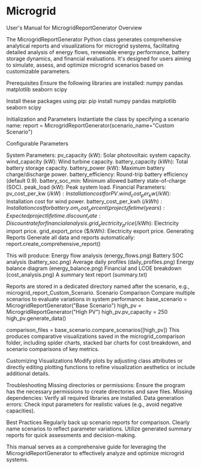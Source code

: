 # Microgrid

User's Manual for MicrogridReportGenerator
Overview

The MicrogridReportGenerator Python class generates comprehensive analytical reports and visualizations for microgrid systems, facilitating detailed analysis of energy flows, renewable energy performance, battery storage dynamics, and financial evaluations. It's designed for users aiming to simulate, assess, and optimize microgrid scenarios based on customizable parameters.

Prerequisites
Ensure the following libraries are installed:
numpy
pandas
matplotlib
seaborn
scipy

Install these packages using pip:
pip install numpy pandas matplotlib seaborn scipy

Initialization and Parameters
Instantiate the class by specifying a scenario name:
report = MicrogridReportGenerator(scenario_name="Custom Scenario")

Configurable Parameters

System Parameters:
pv_capacity (kW): Solar photovoltaic system capacity.
wind_capacity (kW): Wind turbine capacity.
battery_capacity (kWh): Total battery storage capacity.
battery_power (kW): Maximum battery charge/discharge power.
battery_efficiency: Round-trip battery efficiency (default 0.9).
battery_soc_min: Minimum allowed battery state-of-charge (SOC).
peak_load (kW): Peak system load.
Financial Parameters:
pv_cost_per_kw ($/kW): Installation cost for PV.
wind_cost_per_kw ($/kW): Installation cost for wind power.
battery_cost_per_kwh ($/kWh): Installation cost for battery.
om_cost_percent (%): Annual operations and maintenance cost as a percentage of capital.
project_lifetime (years): Expected project lifetime.
discount_rate: Discount rate for financial analysis.
grid_electricity_price ($/kWh): Electricity import price.
grid_export_price ($/kWh): Electricity export price.
Generating Reports
Generate all data and reports automatically:
report.create_comprehensive_report()

This will produce:
Energy flow analysis (energy_flows.png)
Battery SOC analysis (battery_soc.png)
Average daily profiles (daily_profiles.png)
Energy balance diagram (energy_balance.png)
Financial and LCOE breakdown (cost_analysis.png)
A summary text report (summary.txt)

Reports are stored in a dedicated directory named after the scenario, e.g., microgrid_report_Custom_Scenario.
Scenario Comparison
Compare multiple scenarios to evaluate variations in system performance:
base_scenario = MicrogridReportGenerator("Base Scenario")
high_pv = MicrogridReportGenerator("High PV")
high_pv.pv_capacity = 250
high_pv.generate_data()

comparison_files = base_scenario.compare_scenarios([high_pv])
This produces comparative visualizations saved in the microgrid_comparison folder, including spider charts, stacked bar charts for cost breakdown, and scenario comparisons of key metrics.

Customizing Visualizations
Modify plots by adjusting class attributes or directly editing plotting functions to refine visualization aesthetics or include additional details.

Troubleshooting
Missing directories or permissions: Ensure the program has the necessary permissions to create directories and save files.
Missing dependencies: Verify all required libraries are installed.
Data generation errors: Check input parameters for realistic values (e.g., avoid negative capacities).

Best Practices
Regularly back up scenario reports for comparison.
Clearly name scenarios to reflect parameter variations.
Utilize generated summary reports for quick assessments and decision-making.

This manual serves as a comprehensive guide for leveraging the MicrogridReportGenerator to effectively analyze and optimize microgrid systems.
